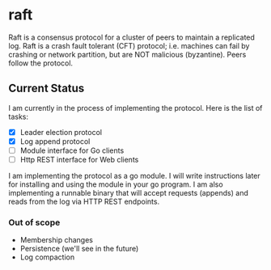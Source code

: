 # raft

Raft is a consensus protocol for a cluster of peers to maintain a replicated log.
Raft is a crash fault tolerant (CFT) protocol; i.e. machines can fail by crashing
or network partition, but are NOT malicious (byzantine). Peers follow the protocol.

## Current Status

I am currently in the process of implementing the protocol. Here is the list of tasks:

- [x] Leader election protocol
- [x] Log append protocol
- [ ] Module interface for Go clients
- [ ] Http REST interface for Web clients

I am implementing the protocol as a go module. I will write instructions later for
installing and using the module in your go program. I am also implementing a
runnable binary that will accept requests (appends) and reads from the log via
HTTP REST endpoints.

### Out of scope

- Membership changes
- Persistence (we'll see in the future)
- Log compaction
